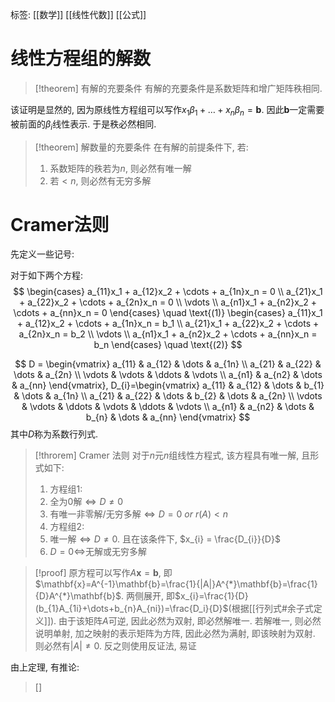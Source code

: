 标签: [[数学]] [[线性代数]] [[公式]]

# 线性方程组的解数

>[!theorem] 有解的充要条件
>有解的充要条件是系数矩阵和增广矩阵秩相同. 

该证明是显然的, 因为原线性方程组可以写作$x_{1}\beta_{1}+\dots+x_{n}\beta_{n}=\mathbf{b}$. 因此$\mathbf{b}$一定需要被前面的$\beta_{i}$线性表示. 于是秩必然相同. 

>[!theorem] 解数量的充要条件
>在有解的前提条件下, 若: 
>1. 系数矩阵的秩若为$n$, 则必然有唯一解
>2. 若$<n$, 则必然有无穷多解

# Cramer法则

先定义一些记号: 

对于如下两个方程: 
$$
\begin{cases} 
a_{11}x_1 + a_{12}x_2 + \cdots + a_{1n}x_n = 0 \\
a_{21}x_1 + a_{22}x_2 + \cdots + a_{2n}x_n = 0 \\
\vdots \\
a_{n1}x_1 + a_{n2}x_2 + \cdots + a_{nn}x_n = 0 
\end{cases} \quad \text{(1)}
\begin{cases} 
a_{11}x_1 + a_{12}x_2 + \cdots + a_{1n}x_n = b_1 \\
a_{21}x_1 + a_{22}x_2 + \cdots + a_{2n}x_n = b_2 \\
\vdots \\
a_{n1}x_1 + a_{n2}x_2 + \cdots + a_{nn}x_n = b_n 
\end{cases} \quad \text{(2)}
$$


$$
D = \begin{vmatrix}
a_{11} & a_{12} & \dots & a_{1n} \\
a_{21} & a_{22} & \dots & a_{2n} \\
\vdots & \vdots & \ddots & \vdots \\
a_{n1} & a_{n2} & \dots & a_{nn}
\end{vmatrix},
D_{i}=\begin{vmatrix}
a_{11} & a_{12} & \dots & b_{1} & \dots & a_{1n} \\
a_{21} & a_{22} & \dots & b_{2} & \dots & a_{2n} \\
\vdots & \vdots & \ddots & \vdots & \ddots & \vdots \\
a_{n1} & a_{n2} & \dots & b_{n} & \dots & a_{nn}
\end{vmatrix}
$$
其中$D$称为系数行列式. 

>[!throrem] Cramer 法则
对于$n$元$n$组线性方程式, 该方程具有唯一解, 且形式如下: 
>1. 方程组1: 
>	1. 全为$0$解$\iff D\neq0$
>	2. 有唯一非零解/无穷多解$\iff D=0\ or\ r(A)<n$
>2. 方程组2: 
>	1. 唯一解$\iff D\neq 0$. 且在该条件下, $x_{i} = \frac{D_{i}}{D}$
>	2. $D=0 \iff$无解或无穷多解

>[!proof]
>原方程可以写作$A\mathbf{x}=\mathbf{b}$, 即$\mathbf{x}=A^{-1}\mathbf{b}=\frac{1}{|A|}A^{*}\mathbf{b}=\frac{1}{D}A^{*}\mathbf{b}$. 两侧展开, 即$x_{i}=\frac{1}{D}(b_{1}A_{1i}+\dots+b_{n}A_{ni})=\frac{D_i}{D}$(根据[[行列式#余子式定义]]). 由于该矩阵$A$可逆, 因此必然为双射, 即必然解唯一. 若解唯一, 则必然说明单射, 加之映射的表示矩阵为方阵, 因此必然为满射, 即该映射为双射. 则必然有$|A|\neq0$. 
>反之则使用反证法, 易证

由上定理, 有推论: 
>[]
